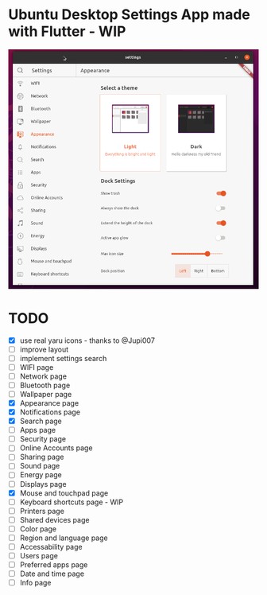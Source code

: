 # Ubuntu Desktop Settings App made with Flutter - WIP

![](.github/images/wip.gif)

# TODO

- [X] use real yaru icons - thanks to @Jupi007
- [ ] improve layout
- [ ] implement settings search
- [ ] WIFI page
- [ ] Network page
- [ ] Bluetooth page
- [ ] Wallpaper page
- [X] Appearance page
- [X] Notifications page
- [X] Search page
- [ ] Apps page
- [ ] Security page
- [ ] Online Accounts page
- [ ] Sharing page
- [ ] Sound page
- [ ] Energy page
- [ ] Displays page
- [X] Mouse and touchpad page
- [ ] Keyboard shortcuts page - WIP
- [ ] Printers page
- [ ] Shared devices page
- [ ] Color page
- [ ] Region and language page
- [ ] Accessability page
- [ ] Users page
- [ ] Preferred apps page
- [ ] Date and time page
- [ ] Info page